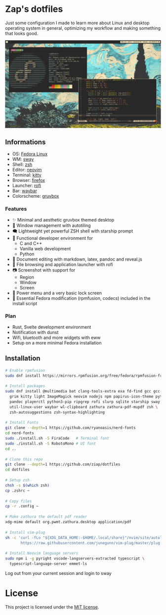 # Zap's dotfiles

Just some configuration I made to learn more about Linux and desktop operating system in general, optimizing my workflow and making something that looks good.

![](rice.png)

## Informations

- OS: [Fedora Linux](https://getfedora.org/)
- WM: [sway](https://swaywm.org/)
- Shell: [zsh](https://www.zsh.org/)
- Editor: [neovim](https://neovim.io/)
- Terminal: [kitty](https://sw.kovidgoyal.net/kitty/)
- Browser: [firefox](https://www.mozilla.org/en-US/firefox/)
- Launcher: [rofi](https://github.com/davatorium/rofi)
- Bar: [waybar](https://github.com/Alexays/Waybar)
- Colorscheme: [gruvbox](https://github.com/morhetz/gruvbox)

### Features

- ✨ Minimal and aesthetic gruvbox themed desktop
- 🍱 Window management with autotiling
- 🗨️ Lightweight yet powerful ZSH shell with starship prompt
- 🚀 Functional developer environment for
    + C and C++
    + Vanilla web development
    + Python
- 📄 Document editing with markdown, latex, pandoc and reveal.js
- 📁 File browsing and application launcher with rofi
- 📷 Screenshot with support for
    + Region
    + Window
    + Screen
- 🔌 Power menu and a very basic lock screen
- 🔧 Essential Fedora modification (rpmfusion, codecs) included in the install script

### Plan

- Rust, Svelte development environment
- Notification with dunst
- Wifi, bluetooth and more widgets with eww
- Setup on a more minimal Fedora installation

## Installation

```bash
# Enable rpmfusion
sudo dnf install https://mirrors.rpmfusion.org/free/fedora/rpmfusion-free-release-$(rpm -E %fedora).noarch.rpm

# Install packages
sudo dnf install @multimedia bat clang-tools-extra exa fd-find gcc gcc-c++ git \
  grim kitty light ImageMagick neovim nodejs npm papirus-icon-theme python3 \
  pandoc playerctl python3-pip ripgrep rofi slurp sqlite starship sway texlive \
  util-linux-user waybar wl-clipboard zathura zathura-pdf-mupdf zsh \
  zsh-autosuggestions zsh-syntax-highlighting

# Install Fonts
git clone --depth=1 https://github.com/ryanoasis/nerd-fonts
cd nerd-fonts
sudo ./install.sh -S FiraCode   # Terminal font
sudo ./install.sh -S RobotoMono # UI font
cd ..

# Clone this repo
git clone --depth=1 https://github.com/ziap/dotfiles
cd dotfiles

# Setup zsh
chsh -s $(which zsh)
cp .zshrc ~

# Copy files
cp -r .config ~

# Make zathura the default pdf reader
xdg-mime default org.pwmt.zathura.desktop application/pdf

# Install vim-plug
sh -c 'curl -fLo "${XDG_DATA_HOME:-$HOME/.local/share}"/nvim/site/autoload/plug.vim --create-dirs \
       https://raw.githubusercontent.com/junegunn/vim-plug/master/plug.vim'

# Install Neovim language servers
sudo npm i -g pyright vscode-langservers-extracted typescript \
  typescript-language-server emmet-ls
```

Log out from your current session and login to sway

# License

This project is licensed under the [MIT license](LICENSE).
